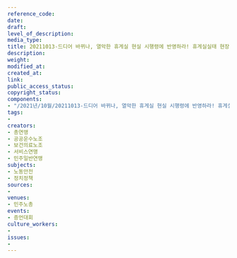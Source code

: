 ```yaml
---
reference_code: 
date: 
draft: 
level_of_description: 
media_type: 
title: 20211013-드디어 바뀌나, 열악한 휴게실 현실 시행령에 반영하라! 휴게실실태 현장노동자 증언대회
description: 
weight: 
modified_at: 
created_at: 
link: 
public_access_status: 
copyright_status: 
components:
- "/2021년/10월/20211013-드디어 바뀌나, 열악한 휴게실 현실 시행령에 반영하라! 휴게실실태 현장노동자 증언대회/_1D20098.jpg"
tags:
- 
creators:
- 총연맹
- 공공운수노조
- 보건의료노조
- 서비스연맹
- 민주일반연맹
subjects:
- 노동안전
- 정치정책
sources:
- 
venues:
- 민주노총
events:
- 증언대회
culture_workers:
- 
issues:
- 
---
```

